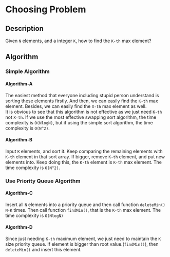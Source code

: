 # Choosing Problem

## Description
Given `N` elements, and a integer `K`, how to find the `K-th` max element?

## Algorithm

### Simple Algorithm

#### Algorithm-A
The easiest method that everyone including stupid person understand is sorting these
elements firstly. And then, we can easily find the `K-th` max element. Besides, we can
easily find the `X-th` max element as well.   
It is obvious to see that this algorithm is not effective as we just need `K-th` not
`X-th`.
If we use the most effective swapping sort algorithm, the time complexity is `O(NlogN)`,
but if using the simple sort algorithm, the time complexity is `O(N^2)`.

#### Algorithm-B
Input `K` elements, and sort it. Keep comparing the remaining elements with `K-th` element
in that sort array. If bigger, remove `K-th` element, and put new elements into.
Keep doing this, the `K-th` element is `K-th` max element. 
The time complexity is `O(N^2)`.

### Use Priority Queue Algorithm

#### Algorithm-C
Insert all `N` elements into a priority queue and then call function `deleteMin()` `N-K` times.
Then call function `findMin()`, that is the `K-th` max element.
The time complexity is `O(NlogN)`

#### Algorithm-D
Since just needing `K-th` maximum element, we just need to maintain the `K` size priority queue.
If element is bigger than root value.(`findMin()`), then `deleteMin()` and insert this element. 
